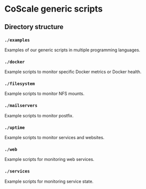 # CoScale generic scripts

## Directory structure

### `./examples`
Examples of our generic scripts in multiple programming languages.

### `./docker`
Example scripts to monitor specific Docker metrics or Docker health.

### `./filesystem`
Example scripts to monitor NFS mounts.

### `./mailservers`
Example scripts to monitor postfix.

### `./uptime`
Example scripts to monitor services and websites.

### `./web`
Example scripts for monitoring web services.

### `./services`
Example scripts for monitoring service state.
